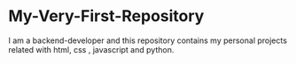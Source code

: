 # My-Very-First-Repository
I am a backend-developer and this repository contains my personal projects related with html, css , javascript and python.
